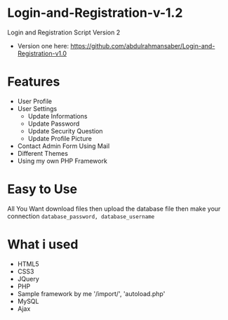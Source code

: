 # Login-and-Registration-v-1.2
Login and Registration Script Version 2
- Version one here: https://github.com/abdulrahmansaber/Login-and-Registration-v1.0

# Features 
- User Profile 
- User Settings 
  - Update Informations 
  - Update Password 
  - Update Security Question 
  - Update Profile Picture
- Contact Admin Form Using Mail
- Different Themes 
- Using my own PHP Framework

# Easy to Use 
All You Want download files then upload the database file then make your connection 
<code>database_password, database_username</code>

# What i used 
- HTML5
- CSS3
- JQuery
- PHP
- Sample framework by me '/import/', 'autoload.php'
- MySQL
- Ajax
